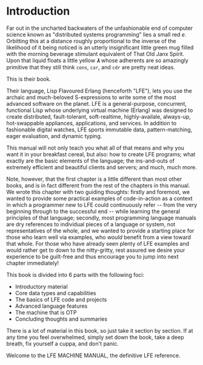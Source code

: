 # Introduction

Far out in the uncharted backwaters of the unfashionable end of computer science known as "distributed systems programming" lies a small red _e_. Orbitting this at a distance roughly proportional to the inverse of the likelihood of it being noticed is an utterly insignificant little green mug filled with the morning beverage stimulant equivalent of That Old Janx Spirit. Upon that liquid floats a little yellow _𝛌_ whose adherents are so amazingly primitive that they still think `cons`, `car`, and `cdr` are pretty neat ideas.

This is their book.

Their language, Lisp Flavoured Erlang (henceforth "LFE"), lets you use the archaic and much-beloved S-expressions to write some of the most advanced software on the planet. LFE is a general-purpose, concurrent, functional Lisp whose underlying virtual machine (Erlang) was designed to create distributed, fault-tolerant, soft-realtime, highly-availale, always-up, hot-swappable appliances, applications, and services. In addition to fashionable digital watches, LFE sports immutable data, pattern-matching, eager evaluation, and dynamic typing.

This manual will not only teach you what all of that means and why you want it in your breakfast cereal, but also: how to create LFE programs; what exactly are the basic elements of the language; the ins-and-outs of extremely efficient and beautiful clients and servers; and much, much more.

Note, however, that the first chapter is a little different than most other books, and is in fact different from the rest of the chapters in this manual. We wrote this chapter with two guiding thoughts: firstly and foremost, we wanted to provide some practical examples of code-in-action as a context in which a programmer new to LFE could continuously refer -- from the very beginning through to the successful end --  while learning the general principles of that language; secondly, most programming language manuals are dry references to individual pieces of a language or system, not representatives of the whole, and we wanted to provide a starting place for those who learn well via examples, who _would_ benefit from a view toward that whole. For those who have already seen plenty of LFE examples and would rather get to down to the nitty-gritty, rest assured we desire your experience to be guilt-free and thus encourage you to jump into next chapter immediately!

This book is divided into 6 parts with the following foci:

* Introductory material
* Core data types and capabilities
* The basics of LFE code and projects
* Advanced language features
* The machine that is OTP
* Concluding thoughts and summaries

There is a lot of material in this book, so just take it section by section. If at any time you feel overwhelmed, simply set down the book, take a deep breath, fix yourself a cuppa, and don't panic.

Welcome to the LFE MACHINE MANUAL, the definitive LFE reference.
